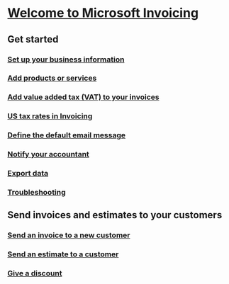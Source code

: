 # [Welcome to Microsoft Invoicing](index.md)
## Get started
### [Set up your business information](set-up-business-profile.md)
### [Add products or services](add-items.md)
### [Add value added tax (VAT) to your invoices](add-vat.md)
### [US tax rates in Invoicing](us-sales-tax.md)
### [Define the default email message](customize-email.md)
### [Notify your accountant](notify-accountant.md)
### [Export data](export-data.md)
### [Troubleshooting](about-troubleshooting.md)
## Send invoices and estimates to your customers
### [Send an invoice to a new customer](send-invoice.md)
### [Send an estimate to a customer](send-estimate.md)
### [Give a discount](give-discount.md)
